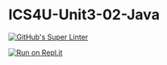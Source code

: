 # ICS4U-Unit3-02-Java

[![GitHub's Super Linter](https://github.com/jaeyoon-lee2/ICS4U-Unit3-02-Java/workflows/GitHub's%20Super%20Linter/badge.svg)](https://github.com/jaeyoon-lee2/ICS4U-Unit3-02-Java/actions)

[![Run on Repl.it](https://repl.it/badge/github/jaeyoon-lee2/ICS4U-Unit3-02-Java)](https://repl.it/github/jaeyoon-lee2/ICS4U-Unit3-02-Java)
